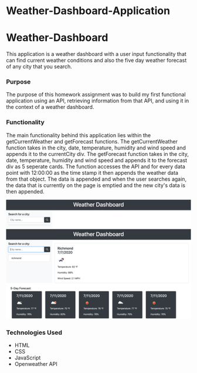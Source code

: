 # Weather-Dashboard-Application

# Weather-Dashboard

This application is a weather dashboard with a user input functionality that can find current weather conditions and also the five day weather forecast of any city that you search.

<h3>Purpose</h3>

The purpose of this homework assignment was to build my first functional application using an API, retrieving information from that API, and using it in the context of a weather dashboard.

<h3>Functionality</h3>

The main functionality behind this application lies within the getCurrentWeather and getForecast functions. The getCurrentWeather function takes in the city, date, temperature, humidity and wind speed and appends it to the currentCity div. The getForecast function takes in the city, date, temperature, humidity and wind speed and appends it to the forecast div as 5 seperate cards. The function accesses the API and for every data point with 12:00:00 as the time stamp it then appends the weather data from that object. The data is appended and when the user searches again, the data that is currently on the page is emptied and the new city's data is then appended.

<img src="./images/dashboard.png">

<img src="./images/richmondweather.png">

<h3>Technologies Used</h3>
<ul>
    <li>HTML</li>
    <li>CSS</li>
    <li>JavaScript</li>
    <li>Openweather API</li>
</ul>
